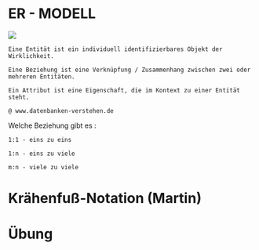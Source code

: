 # ER - MODELL

![](https://i.imgur.com/oN2TgHn.png)


    Eine Entität ist ein individuell identifizierbares Objekt der Wirklichkeit.

    Eine Beziehung ist eine Verknüpfung / Zusammenhang zwischen zwei oder mehreren Entitäten.

    Ein Attribut ist eine Eigenschaft, die im Kontext zu einer Entität steht.

    @ www.datenbanken-verstehen.de

    
Welche Beziehung gibt es : 

    1:1 - eins zu eins

    1:n - eins zu viele

    m:n - viele zu viele   


# Krähenfuß-Notation (Martin)

# Übung

